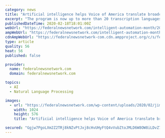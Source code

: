 ```yaml
---
category: news
title: "Artificial intelligence helps Voice of America translate broadcasts worldwide"
excerpt: "The program is now up to more than 20 transcription languages and more than 40 translation languages. Tunnessen said that is due to the effectiveness of the AI on the back end. VOA came up with the idea of aggregating everything together but built the front end, with commercial engines on the backend. Using just one commercial engine would not ..."
publishedDateTime: 2020-02-18T18:01:00Z
webUrl: "https://federalnewsnetwork.com/intelligent-automation-month/2020/02/artificial-intelligence-helps-voice-of-america-translate-broadcasts-worldwide/"
ampWebUrl: "https://federalnewsnetwork.com/intelligent-automation-month/2020/02/artificial-intelligence-helps-voice-of-america-translate-broadcasts-worldwide/amp/"
cdnAmpWebUrl: "https://federalnewsnetwork-com.cdn.ampproject.org/c/s/federalnewsnetwork.com/intelligent-automation-month/2020/02/artificial-intelligence-helps-voice-of-america-translate-broadcasts-worldwide/amp/"
type: article
quality: 56
heat: 56
published: false

provider:
  name: federalnewsnetwork.com
  domain: federalnewsnetwork.com

topics:
  - AI
  - Natural Language Processing

images:
  - url: "https://federalnewsnetwork.com/wp-content/uploads/2020/02/jimtunnessen-VOA-1024x576.jpg"
    width: 1024
    height: 576
    title: "Artificial intelligence helps Voice of America translate broadcasts worldwide"

secured: "Ggjw7PgoLXm2Z2TRj8kNZvPtJxj8cHvUHyFtQ4vVubZtoJMLD6W8OW8iLDvZ72NdwuVbb4gMkOBy4kYspEgtM/LrbzByYqVv53zDZyPeObrFj7smLHjwn1V3pgn+9rJCfo/OA4Rt+4cbRgNPLugASsGQUgoo/NgybrcpjTfdw7uUL6Aev/bM03RghAX4KmLggmC0WNldZeEJ1ewUsifvJJbKS4tRQRShX9FECn5fhwj/rB69q5dT1xSnL0sfYTNoM2NMjzh8LoMRshKWOQUb1EL94otQeWF7zQvm+yvwtChYfvyhGx/VGVbzYTK52yZGIHECjRx3kjqrZpPKF63rE12ulQ7sRcYGtej1UuAFnUJHCkOr0Pv4AN5BdZlsAFvHUL/Rtk5ocC8HcN93vZ2fwSNS5CVhpJ6Gs/zPXXIJgib78XFvD1h0yuSLOlpsHYfIk5Rc3C0G0sS2bXpQksoFwHc5HGvFpkkSwtPmlQYNG0I=;hzlPPuO8QcJNRxCrBavdHA=="
---
```


